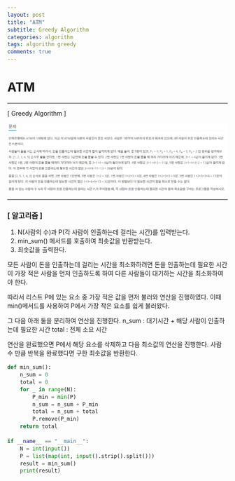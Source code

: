 ```yaml
---
layout: post
title: "ATM"
subtitle: Greedy Algorithm
categories: algorithm
tags: algorithm greedy
comments: true
---
```


# ATM

---
[ Greedy Algorithm ]

![ATM](./images/ATM.JPG)

---

### **[ 알고리즘 ]**

1. N(사람의 수)과 P(각 사람이 인출하는데 걸리는 시간)를 입력받는다.
2. min_sum() 메서드를 호출하여 최솟값을 반환받는다.
3. 최솟값을 출력한다.

모든 사람이 돈을 인출하는데 걸리는 시간을 최소화하려면 돈을 인출하는데 필요한 시간이 가장 적은 사람을
먼저 인출하도록 하여 다른 사람들이 대기하는 시간을 최소화하여야 한다.

따라서 리스트 P에 있는 요소 중 가장 적은 값을 먼저 불러와 연산을 진행하였다.
이때 min()메서드를 사용하여 P에서 가장 작은 요소를 쉽게 불러왔다.

그 다음 아래 둘을 분리하여 연산을 진행한다.
n_sum : 대기시간 + 해당 사람이 인출하는데 필요한 시간
total : 전체 소요 시간

연산을 완료했으면 P에서 해당 요소를 삭제하고 다음 최소값의 연산을 진행한다.
사람 수 만큼 반복을 완료했다면 구한 최솟값을 반환한다.

```python
def min_sum():
    n_sum = 0
    total = 0
    for _ in range(N):
        P_min = min(P)
        n_sum = n_sum + P_min
        total = n_sum + total
        P.remove(P_min)
    return total

if __name__ == "__main__":
    N = int(input())
    P = list(map(int, input().strip().split()))
    result = min_sum()
    print(result)
```
